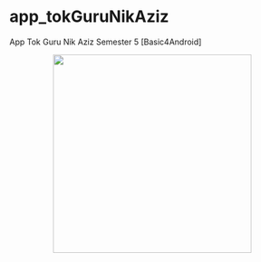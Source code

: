 # app_tokGuruNikAziz

App Tok Guru Nik Aziz
Semester 5 [Basic4Android]




<p align="center">
  <img src="https://cloud.githubusercontent.com/assets/19516809/26527961/e7794aa6-43d1-11e7-8c11-9a2d4f549e0b.png" width="350"/>
</p>
